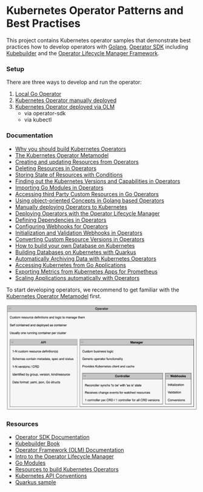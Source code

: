 # Kubernetes Operator Patterns and Best Practises

This project contains Kubernetes operator samples that demonstrate best practices how to develop operators with [Golang](https://go.dev/), [Operator SDK](https://sdk.operatorframework.io/) including [Kubebuilder](https://github.com/kubernetes-sigs/kubebuilder) and the [Operator Lifecycle Manager Framework](https://operatorframework.io/).

### Setup

There are three ways to develop and run the operator:

1) [Local Go Operator](documentation/SetupLocal.md) 
2) [Kubernetes Operator manually deployed](documentation/SetupManualDeployment.md)
3) [Kubernetes Operator deployed via OLM](documentation/SetupDeploymentViaOLM.md)
    * via operator-sdk
    * via kubectl

### Documentation

* [Why you should build Kubernetes Operators](http://heidloff.net/article/why-you-should-build-kubernetes-operators/)
* [The Kubernetes Operator Metamodel](http://heidloff.net/article/the-kubernetes-operator-metamodel/)
* [Creating and updating Resources from Operators](http://heidloff.net/article/updating-resources-kubernetes-operators/)
* [Deleting Resources in Operators](http://heidloff.net/article/deleting-resources-kubernetes-operators/)
* [Storing State of Resources with Conditions](http://heidloff.net/article/storing-state-status-kubernetes-resources-conditions-operators-go/)
* [Finding out the Kubernetes Versions and Capabilities in Operators](http://heidloff.net/article/finding-kubernetes-version-capabilities-operators/)
* [Importing Go Modules in Operators](http://heidloff.net/article/importing-go-modules-kubernetes-operators/)
* [Accessing third Party Custom Resources in Go Operators](http://heidloff.net/article/accessing-third-party-custom-resources-go-operators/)
* [Using object-oriented Concepts in Golang based Operators](http://heidloff.net/article/object-oriented-concepts-golang/)
* [Manually deploying Operators to Kubernetes](http://heidloff.net/article/manually-deploying-operators-to-kubernetes/)
* [Deploying Operators with the Operator Lifecycle Manager](http://heidloff.net/article/deploying-operators-operator-lifecycle-manager-olm/)
* [Defining Dependencies in Operators](http://heidloff.net/article/defining-dependencies-kubernetes-operators/)
* [Configuring Webhooks for Operators](http://heidloff.net/article/configuring-webhooks-kubernetes-operators/)
* [Initialization and Validation Webhooks in Operators](http://heidloff.net/article/developing-initialization-validation-webhooks-kubernetes-operators/)
* [Converting Custom Resource Versions in Operators](http://heidloff.net/article/converting-custom-resource-versions-kubernetes-operators/)
* [How to build your own Database on Kubernetes](http://heidloff.net/article/how-to-build-your-own-database-on-kubernetes/)
* [Building Databases on Kubernetes with Quarkus](http://heidloff.net/quarkus/building-databases-kubernetes-quarkus/)
* [Automatically Archiving Data with Kubernetes Operators](http://heidloff.net/article/automatically-archiving-data-kubernetes-operators/)
* [Accessing Kubernetes from Go Applications](http://heidloff.net/article/accessing-kubernetes-from-go-applications/)
* [Exporting Metrics from Kubernetes Apps for Prometheus](http://heidloff.net/article/exporting-metrics-kubernetes-applications-prometheus/)
* [Scaling Applications automatically with Operators](http://heidloff.net/article/scaling-applications-automatically-operators/)

To start developing operators, we recommend to get familiar with the [Kubernetes Operator Metamodel](http://heidloff.net/article/the-kubernetes-operator-metamodel/) first.

<img src="documentation/OperatorMetamodel.png" />

### Resources

* [Operator SDK Documentation](https://sdk.operatorframework.io/docs/overview/)
* [Kubebuilder Book](https://book.kubebuilder.io/)
* [Operator Framework (OLM) Documentation](https://olm.operatorframework.io/docs/)
* [Intro to the Operator Lifecycle Manager](https://www.youtube.com/watch?v=5PorcMTYZTo)
* [Go Modules](https://www.youtube.com/watch?v=Z1VhG7cf83M)
* [Resources to build Kubernetes Operators](http://heidloff.net/articles/resources-to-build-kubernetes-operators/)
* [Kubernetes API Conventions](https://github.com/kubernetes/community/blob/master/contributors/devel/sig-architecture/api-conventions.md)
* [Quarkus sample](https://github.com/nheidloff/quarkus-operator-microservice-database)
